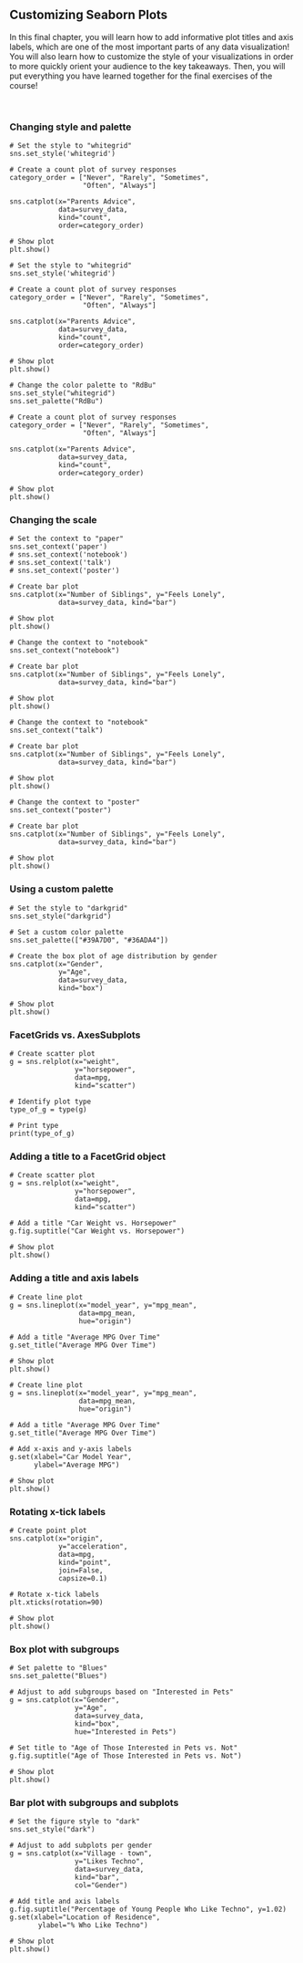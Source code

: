 ## Customizing Seaborn Plots

In this final chapter, you will learn how to add informative plot titles and axis labels, which are one of the most important parts of any data visualization! You will also learn how to customize the style of your visualizations in order to more quickly orient your audience to the key takeaways. Then, you will put everything you have learned together for the final exercises of the course!

<br>

### Changing style and palette

```
# Set the style to "whitegrid"
sns.set_style('whitegrid')

# Create a count plot of survey responses
category_order = ["Never", "Rarely", "Sometimes",
                  "Often", "Always"]

sns.catplot(x="Parents Advice",
            data=survey_data,
            kind="count",
            order=category_order)

# Show plot
plt.show()
```
```
# Set the style to "whitegrid"
sns.set_style('whitegrid')

# Create a count plot of survey responses
category_order = ["Never", "Rarely", "Sometimes",
                  "Often", "Always"]

sns.catplot(x="Parents Advice",
            data=survey_data,
            kind="count",
            order=category_order)

# Show plot
plt.show()
```
```
# Change the color palette to "RdBu"
sns.set_style("whitegrid")
sns.set_palette("RdBu")

# Create a count plot of survey responses
category_order = ["Never", "Rarely", "Sometimes", 
                  "Often", "Always"]

sns.catplot(x="Parents Advice", 
            data=survey_data, 
            kind="count", 
            order=category_order)

# Show plot
plt.show()
```

### Changing the scale

```
# Set the context to "paper"
sns.set_context('paper')
# sns.set_context('notebook')
# sns.set_context('talk')
# sns.set_context('poster')

# Create bar plot
sns.catplot(x="Number of Siblings", y="Feels Lonely",
            data=survey_data, kind="bar")

# Show plot
plt.show()
```
```
# Change the context to "notebook"
sns.set_context("notebook")

# Create bar plot
sns.catplot(x="Number of Siblings", y="Feels Lonely",
            data=survey_data, kind="bar")

# Show plot
plt.show()
```
```
# Change the context to "notebook"
sns.set_context("talk")

# Create bar plot
sns.catplot(x="Number of Siblings", y="Feels Lonely",
            data=survey_data, kind="bar")

# Show plot
plt.show()
```
```
# Change the context to "poster"
sns.set_context("poster")

# Create bar plot
sns.catplot(x="Number of Siblings", y="Feels Lonely",
            data=survey_data, kind="bar")

# Show plot
plt.show()
```

### Using a custom palette

```
# Set the style to "darkgrid"
sns.set_style("darkgrid")

# Set a custom color palette
sns.set_palette(["#39A7D0", "#36ADA4"])

# Create the box plot of age distribution by gender
sns.catplot(x="Gender",
            y="Age",
            data=survey_data,
            kind="box")

# Show plot
plt.show()
```

### FacetGrids vs. AxesSubplots

```
# Create scatter plot
g = sns.relplot(x="weight",
                y="horsepower",
                data=mpg,
                kind="scatter")

# Identify plot type
type_of_g = type(g)

# Print type
print(type_of_g)
```

### Adding a title to a FacetGrid object

```
# Create scatter plot
g = sns.relplot(x="weight",
                y="horsepower",
                data=mpg,
                kind="scatter")

# Add a title "Car Weight vs. Horsepower"
g.fig.suptitle("Car Weight vs. Horsepower")

# Show plot
plt.show()
```

### Adding a title and axis labels

```
# Create line plot
g = sns.lineplot(x="model_year", y="mpg_mean",
                 data=mpg_mean,
                 hue="origin")

# Add a title "Average MPG Over Time"
g.set_title("Average MPG Over Time")

# Show plot
plt.show()
```
```
# Create line plot
g = sns.lineplot(x="model_year", y="mpg_mean", 
                 data=mpg_mean,
                 hue="origin")

# Add a title "Average MPG Over Time"
g.set_title("Average MPG Over Time")

# Add x-axis and y-axis labels
g.set(xlabel="Car Model Year", 
      ylabel="Average MPG")

# Show plot
plt.show()
```
### Rotating x-tick labels

```
# Create point plot
sns.catplot(x="origin",
            y="acceleration",
            data=mpg,
            kind="point",
            join=False,
            capsize=0.1)

# Rotate x-tick labels
plt.xticks(rotation=90)

# Show plot
plt.show()
```

### Box plot with subgroups

```
# Set palette to "Blues"
sns.set_palette("Blues")

# Adjust to add subgroups based on "Interested in Pets"
g = sns.catplot(x="Gender",
                y="Age",
                data=survey_data,
                kind="box",
                hue="Interested in Pets")

# Set title to "Age of Those Interested in Pets vs. Not"
g.fig.suptitle("Age of Those Interested in Pets vs. Not")

# Show plot
plt.show()
```

### Bar plot with subgroups and subplots

```
# Set the figure style to "dark"
sns.set_style("dark")

# Adjust to add subplots per gender
g = sns.catplot(x="Village - town",
                y="Likes Techno",
                data=survey_data,
                kind="bar",
                col="Gender")

# Add title and axis labels
g.fig.suptitle("Percentage of Young People Who Like Techno", y=1.02)
g.set(xlabel="Location of Residence",
       ylabel="% Who Like Techno")

# Show plot
plt.show()
```

